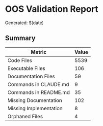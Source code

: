 # OOS Validation Report

Generated: $(date)

## Summary

| Metric | Value |
|--------|-------|
| Code Files | 5539 |
| Executable Files | 106 |
| Documentation Files | 59 |
| Commands in CLAUDE.md | 9 |
| Commands in README.md | 35 |
| Missing Documentation | 102 |
| Missing Implementation | 8 |
| Orphaned Files | 4 |
